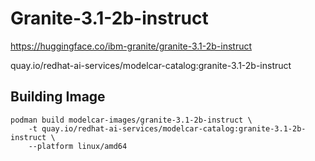 # Granite-3.1-2b-instruct

https://huggingface.co/ibm-granite/granite-3.1-2b-instruct

quay.io/redhat-ai-services/modelcar-catalog:granite-3.1-2b-instruct

## Building Image

```
podman build modelcar-images/granite-3.1-2b-instruct \
    -t quay.io/redhat-ai-services/modelcar-catalog:granite-3.1-2b-instruct \
    --platform linux/amd64
```
